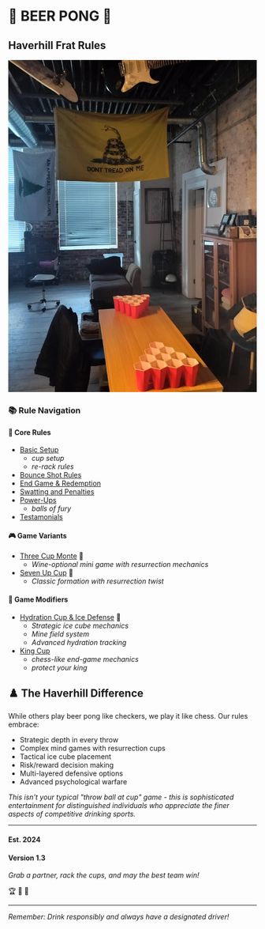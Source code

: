 # 🍺 BEER PONG 🍺
## Haverhill Frat Rules
![Haverhill Setup](./images/setup.jpg)

### 📚 Rule Navigation

#### 🎯 Core Rules
- [Basic Setup](setup.md)
    - *cup setup*
    - *re-rack rules*
- [Bounce Shot Rules](Bounces.md)
- [End Game & Redemption](Redemption.md)
- [Swatting and Penalties](swatting-defence-penalties.md)
- [Power-Ups](power-ups.md)
    - *balls of fury*
- [Testamonials](review.md)

#### 🎮 Game Variants
- [Three Cup Monte](three-cup-monte.md) 🍷
  - *Wine-optional mini game with resurrection mechanics*
- [Seven Up Cup](seven-up-cup.md) 🎲
  - *Classic formation with resurrection twist*

#### 🌟 Game Modifiers
- [Hydration Cup & Ice Defense](hydration-cup-ice-mod.md) 🧊
  - *Strategic ice cube mechanics*
  - *Mine field system*
  - *Advanced hydration tracking*
- [King Cup](king-cup.md)
  - *chess-like end-game mechanics*
  - *protect your king*

## ♟️ The Haverhill Difference
While others play beer pong like checkers, we play it like chess. Our rules embrace:
- Strategic depth in every throw
- Complex mind games with resurrection cups
- Tactical ice cube placement
- Risk/reward decision making
- Multi-layered defensive options
- Advanced psychological warfare

*This isn't your typical "throw ball at cup" game - this is sophisticated entertainment for distinguished individuals who appreciate the finer aspects of competitive drinking sports.*

-------------------

#### Est. 2024
#### Version 1.3

*Grab a partner, rack the cups, and may the best team win!* 

🏆 🎯 🍻 

-------------------

*Remember: Drink responsibly and always have a designated driver!*

